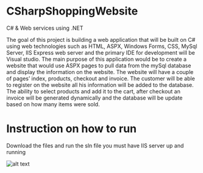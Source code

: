 # CSharpShoppingWebsite

C# & Web services using .NET 

The goal of this project is building a web application that will be built on C# using web technologies such as HTML, ASPX, Windows Forms, CSS, MySql Server, IIS Express web server and the primary IDE for development will be Visual studio. The main purpose of this application would be to create a website that would use ASPX pages to pull data from the mySql database and display the information on the website. The website will have a couple of pages’ index, products, checkout and invoice. The customer will be able to register on the website all his information will be added to the database. The ability to select products and add it to the cart, after checkout an invoice will be generated dynamically and the database will be update based on how many items were sold.

# Instruction on how to run
Download the files and run the sln file you must have IIS server up and running


![alt text](https://imgur.com/eOAtVTS)
